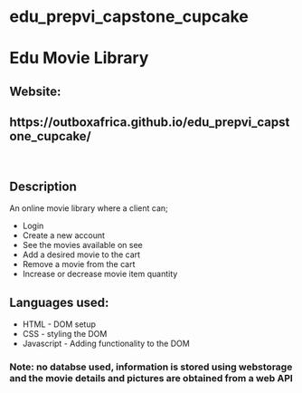 # edu_prepvi_capstone_cupcake

<h1>Edu Movie Library </h1>
<h2>Website:</h2>
<h2>https://outboxafrica.github.io/edu_prepvi_capstone_cupcake/</h2>
<br>
<h2>Description</h2>
<p>An online movie library where a client can;</p>
<ul>
    <li>Login</li>
    <li>Create a new account</li>
    <li>See the movies available on see</li>
    <li>Add a desired movie to the cart</li>
    <li>Remove a movie from the cart</li>
    <li>Increase or decrease movie item quantity</li
    <li></li>
</ul>

<h2>Languages used:</h2>
<ul>
    <li>HTML - DOM setup</li>
    <li>CSS - styling the DOM</li>
    <li>Javascript - Adding functionality to the DOM</li>
</ul>

<h3>Note: no databse used, information is stored using webstorage and the movie details and pictures are obtained from a web API<h3>
